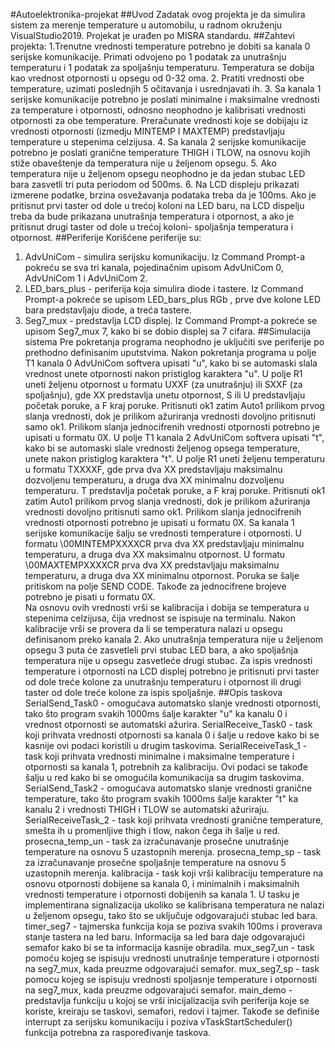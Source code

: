 #Autoelektronika-projekat
##Uvod
Zadatak ovog projekta je da simulira sistem za merenje temperature u automobilu, u radnom okruženju VisualStudio2019. Projekat je urađen po MISRA standardu.
##Zahtevi projekta:
1.Trenutne vrednosti temperature potrebno je dobiti sa kanala 0 serijske komunikacije. Primati odvojeno po 1 podatak za unutrašnju temperaturu i 1 podatak za spoljašnju temperaturu. Temperatura se dobija kao vrednost otpornosti u opsegu od 0-32 oma. 
2. Pratiti vrednosti obe temperature, uzimati poslednjih 5 očitavanja i usrednjavati ih.
3. Sa kanala 1 serijske komunikacije potrebno je poslati minimalne i maksimalne vrednosti za temperature i otpornosti, odnosno neophodno je kalibrisati vrednosti otpornosti za obe temperature. Preračunate vrednosti koje se dobijaju iz vrednosti otpornosti (izmedju MINTEMP I MAXTEMP) predstavljaju temperature u stepenima celzijusa.
4. Sa kanala 2 serijske komunikacije potrebno je poslati granične temperature THIGH i TLOW, na osnovu kojih stiže obaveštenje da temperatura nije u željenom opsegu.
5. Ako temperatura nije u željenom opsegu neophodno je da jedan stubac LED bara zasvetli tri puta periodom od 500ms.
6. Na LCD displeju prikazati izmerene podatke, brzina osvežavanja podataka treba da je 100ms. Ako je pritisnut prvi taster od dole u trećoj koloni na LED baru, na LCD dispelju treba da bude prikazana unutrašnja temperatura i otpornost, a ako je pritisnut drugi taster od dole u trećoj koloni- spoljašnja temperatura i otpornost.
##Periferije
Korišćene periferije su:
1. AdvUniCom - simulira serijsku komunikaciju. Iz Command Prompt-a pokreću se sva tri kanala, pojedinačnim upisom AdvUniCom 0, AdvUniCom 1 i AdvUniCom 2.
2. LED_bars_plus - periferija koja simulira diode i tastere. Iz Command Prompt-a pokreće se upisom LED_bars_plus RGb , prve dve kolone LED bara predstavljaju diode, a treća tastere.
3. Seg7_mux - predstavlja LCD displej. Iz Command Prompt-a pokreće se upisom Seg7_mux 7, kako bi se dobio displej sa 7 cifara.
##Simulacija sistema
Pre pokretanja programa neophodno je uključiti sve periferije po prethodno definisanim uputstvima. 
Nakon pokretanja programa u polje T1 kanala 0 AdvUniCom softvera upisati "u", kako bi se automaski slala vrednost unete otpornosti nakon pristiglog karaktera "u". U polje R1 uneti željenu otpornost u formatu UXXF (za unutrašnju) ili SXXF (za spoljašnju), gde XX predstavlja unetu otpornost, S ili U predstavljaju početak poruke, a F kraj poruke. Pritisnuti ok1 zatim Auto1 prilikom prvog slanja vrednosti, dok je prilikom ažuriranja vrednosti dovoljno pritisnuti samo ok1. Prilikom slanja jednocifrenih vrednosti otpornosti potrebno je upisati u formatu 0X.
U polje T1 kanala 2 AdvUniCom softvera upisati "t", kako bi se automaski slale vrednosti željenog opsega temperature, unete  nakon pristiglog karaktera "t". U polje R1 uneti željenu temperaturu u formatu TXXXXF, gde prva dva XX predstavljaju maksimalnu dozvoljenu temperaturu, a druga dva XX minimalnu dozvoljenu temperaturu. T predstavlja početak poruke, a F kraj poruke. Pritisnuti ok1 zatim Auto1 prilikom prvog slanja vrednosti, dok je prilikom ažuriranja vrednosti dovoljno pritisnuti samo ok1. Prilikom slanja jednocifrenih vrednosti otpornosti potrebno je upisati u formatu 0X.
Sa kanala 1 serijske komunikacije šalju se vrednosti temperature i otpornosti. U formatu \00MINTEMPXXXXCR prva dva XX predstavljaju minimalnu temperaturu, a druga dva XX maksimalnu otpornost. U formatu \00MAXTEMPXXXXCR prva dva XX predstavljaju maksimalnu temperaturu, a druga dva XX minimalnu otpornost. Poruka se šalje pritiskom na polje SEND CODE. Takođe za jednocifrene brojeve potrebno je pisati u formatu 0X.  
Na osnovu ovih vrednosti vrši se kalibracija i dobija se temperatura u stepenima celzijusa, čija vrednost se ispisuje na terminalu. Nakon kalibracije vrši se provera da li se temperatura nalazi u opsegu definisanom preko kanala 2. Ako unutrašnja temperatura nije u željenom opsegu 3 puta će zasvetleli prvi stubac LED bara, a ako spoljašnja temperatura nije u opsegu zasvetleće drugi stubac.
Za ispis vrednosti temperature i otpornosti na LCD displej potrebno je pritisnuti prvi taster od dole treće kolone za unutrašnju temperaturu i otpornost ili drugi taster od dole treće kolone za ispis spoljašnje.
##Opis taskova 
SerialSend_Task0 - omogućava automatsko slanje vrednosti otpornosti, tako što program svakih 1000ms šalje karakter "u" ka kanalu 0 i vrednost otpornosti se automatski ažurira.
SerialReceive_Task0 - task koji prihvata vrednosti otpornosti sa kanala 0 i šalje u redove kako bi se kasnije ovi podaci koristili u drugim taskovima.
SerialReceiveTask_1 - task koji prihvata vrednosti minimalne i maksimalne temperature i otpornosti sa kanala 1, potrebnih za kalibraciju. Ovi podaci se takođe šalju u red kako bi se omogućila komunikacija sa drugim taskovima.
SerialSend_Task2 - omogućava automatsko slanje vrednosti granične temperature, tako što program svakih 1000ms šalje karakter "t" ka kanalu 2 i vrednosti THIGH i TLOW se automatski ažuriraju.
SerialReceiveTask_2 - task koji prihvata vrednosti granične temperature, smešta ih u promenljive thigh i tlow, nakon čega ih šalje u red.
prosecna_temp_un - task za izračunavanje prosečne unutrašnje temperature na osnovu 5 uzastopnih merenja.
prosecna_temp_sp - task za izračunavanje prosečne spoljašnje temperature na osnovu 5 uzastopnih merenja.
kalibracija - task koji vrši kalibraciju temperature na osnovu otpornosti dobijene sa kanala 0, i minimalnih i maksimalnih vrednosti temperature i otpornosti dobijenih sa kanala 1. U tasku je implementirana signalizacija ukoliko se kalibrisana temperatura ne nalazi u željenom opsegu, tako što se uključuje odgovarajući stubac led bara.
timer_seg7 - tajmerska funkcija koja se poziva svakih 100ms i proverava stanje tastera na led baru. Informacija sa led bara daje odgovarajući semafor kako bi se ta informacija kasnije obradila.
mux_seg7_un - task pomoću kojeg se ispisuju vrednosti unutrašnje temperature i otpornosti na seg7_mux, kada preuzme odgovarajući semafor.
mux_seg7_sp - task pomocu kojeg se ispisuju vrednosti spoljasnje temperature i otpornosti na seg7_mux, kada preuzme odgovarajući semafor.
main_demo - predstavlja funkciju u kojoj se vrši inicijalizacija svih periferija koje se koriste, kreiraju se taskovi, semafori, redovi i tajmer. Takođe se definiše interrupt za serijsku komunikaciju i poziva vTaskStartScheduler() funkcija potrebna za raspoređivanje taskova.
